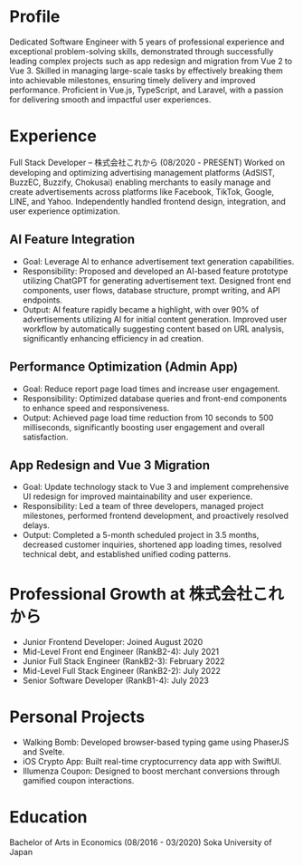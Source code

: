 # Profile

Dedicated Software Engineer with 5 years of professional experience and exceptional problem-solving skills, demonstrated through successfully leading complex projects such as app redesign and migration from Vue 2 to Vue 3. Skilled in managing large-scale tasks by effectively breaking them into achievable milestones, ensuring timely delivery and improved performance. Proficient in Vue.js, TypeScript, and Laravel, with a passion for delivering smooth and impactful user experiences.

# Experience

Full Stack Developer – 株式会社これから   (08/2020 - PRESENT) Worked on developing and optimizing advertising management platforms (AdSIST, BuzzEC, Buzzify, Chokusai) enabling merchants to easily manage and create advertisements across platforms like Facebook, TikTok, Google, LINE, and Yahoo. Independently handled frontend design, integration, and user experience optimization.

## AI Feature Integration
- Goal: Leverage AI to enhance advertisement text generation capabilities.
- Responsibility: Proposed and developed an AI-based feature prototype utilizing ChatGPT for generating advertisement text. Designed front end components, user flows, database structure, prompt writing, and API endpoints.
- Output: AI feature rapidly became a highlight, with over 90% of advertisements utilizing AI for initial content generation. Improved user workflow by automatically suggesting content based on URL analysis, significantly enhancing efficiency in ad creation.

## Performance Optimization (Admin App)
- Goal: Reduce report page load times and increase user engagement.
- Responsibility: Optimized database queries and front-end components to enhance speed and responsiveness.
- Output: Achieved page load time reduction from 10 seconds to 500 milliseconds, significantly boosting user engagement and overall satisfaction. 

## App Redesign and Vue 3 Migration
- Goal: Update technology stack to Vue 3 and implement comprehensive UI redesign for improved maintainability and user experience.
- Responsibility: Led a team of three developers, managed project milestones, performed frontend development, and proactively resolved delays.
- Output: Completed a 5-month scheduled project in 3.5 months, decreased customer inquiries, shortened app loading times, resolved technical debt, and established unified coding patterns.

# Professional Growth at 株式会社これから
- Junior Frontend Developer: Joined August 2020
- Mid-Level Front end Engineer (RankB2-4): July 2021
- Junior Full Stack Engineer (RankB2-3): February 2022
- Mid-Level Full Stack Engineer (RankB2-2): July 2022
- Senior Software Developer (RankB1-4): July 2023

# Personal Projects
- Walking Bomb: Developed browser-based typing game using PhaserJS and Svelte.
- iOS Crypto App: Built real-time cryptocurrency data app with SwiftUI.
- Illumenza Coupon: Designed to boost merchant conversions through gamified coupon interactions.

# Education
Bachelor of Arts in Economics (08/2016 - 03/2020)
Soka University of Japan
